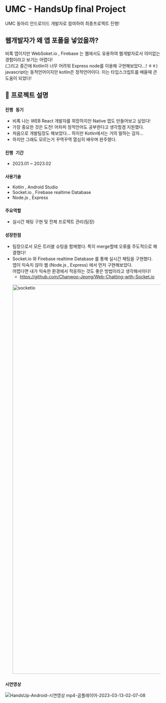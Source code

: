 # UMC - HandsUp final Project 
UMC 동아리 안드로이드 개발자로 참여하여 최종프로젝트 진행!

## 웹개발자가 왜 앱 포폴을 넣었을까?
비록 앱이지만 WebSoket.io , Firebase 는 웹에서도 유용하여 웹개발자로서 의미없는 경험이라고 보기는 어렵다! <br/>
(그리고 중간에 Kotlin이 너무 어려워 Express node를 이용해 구현해보았다...! ㅎㅎ)
javascript는 동적언어이지만 kotlin은 정적언어이다. 이는 타입스크립트를 배울때 큰 도움이 되었다!


## 📌 프로젝트 설명
### `진행 동기` 
 - 비록 나는 WEB React 개발자를 희망하지만 Native 앱도 만들어보고 싶었다!
 - 가장 중요한 것은 도전! 어차피 정적언어도 공부한다고 생각할겸 지원했다.
 - 처음으로 개발팀장도 해보았다... 하지만 Kotlin에서는 거의 말하는 감자...
 - 하지만 그래도 모르는거 꾸역꾸역 열심히 배우며 완주했다.

### `진행 기간` 
 - 2023.01 ~ 2023.02 

### `사용기술`
- Kotlin , Android Studio
- Socket.io , Firebase realtime Database
- Node.js , Express

### `주요역할`
- 실시간 채팅 구현 및 전체 프로젝트 관리(팀장)

### `성장한점`
- 팀장으로서 모든 트러블 슈팅을 함께했다. 특히 merge할때 오류를 주도적으로 해결했다!
- Socket.io 와 Firebase realtime Database 를 통해 실시간 채팅을 구현했다.<br/>
  앱이 익숙치 않아 웹 (Node.js , Express) 에서 먼저 구현해보았다. <br/>
  어렵다면 내가 익숙한 환경에서 적응하는 것도 좋은 방법이라고 생각해서이다!
  - https://github.com/Chanwoo-Jeong/Web-Chatting-with-Socket.io  <br/>  <br/>
  <img width="1259" alt="socketio" src="https://user-images.githubusercontent.com/91375979/224561012-a78e0013-3672-483c-81ac-5697fcc4d0e8.png">



### `시연영상`
![HandsUp-Android-시연영상 mp4-곰플레이어-2023-03-13-02-07-08](https://user-images.githubusercontent.com/91375979/224560637-8244a187-3be4-4f38-b279-f1de34212c76.gif)
